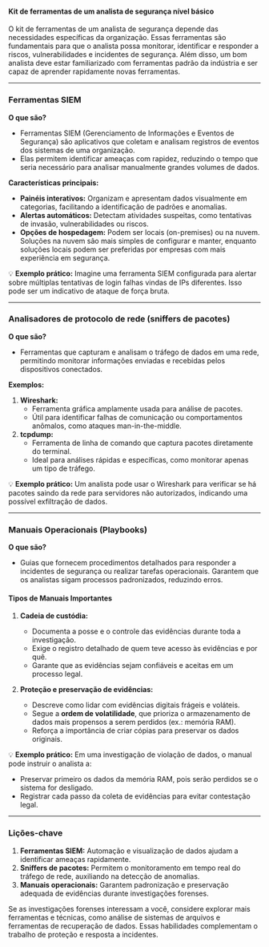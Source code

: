 #### **Kit de ferramentas de um analista de segurança nível básico**

O kit de ferramentas de um analista de segurança depende das necessidades específicas da organização. Essas ferramentas são fundamentais para que o analista possa monitorar, identificar e responder a riscos, vulnerabilidades e incidentes de segurança. Além disso, um bom analista deve estar familiarizado com ferramentas padrão da indústria e ser capaz de aprender rapidamente novas ferramentas.

---

### **Ferramentas SIEM**

**O que são?**

- Ferramentas SIEM (Gerenciamento de Informações e Eventos de Segurança) são aplicativos que coletam e analisam registros de eventos dos sistemas de uma organização.
- Elas permitem identificar ameaças com rapidez, reduzindo o tempo que seria necessário para analisar manualmente grandes volumes de dados.

**Características principais:**

- **Painéis interativos:** Organizam e apresentam dados visualmente em categorias, facilitando a identificação de padrões e anomalias.
- **Alertas automáticos:** Detectam atividades suspeitas, como tentativas de invasão, vulnerabilidades ou riscos.
- **Opções de hospedagem:** Podem ser locais (on-premises) ou na nuvem. Soluções na nuvem são mais simples de configurar e manter, enquanto soluções locais podem ser preferidas por empresas com mais experiência em segurança.

💡 **Exemplo prático:** Imagine uma ferramenta SIEM configurada para alertar sobre múltiplas tentativas de login falhas vindas de IPs diferentes. Isso pode ser um indicativo de ataque de força bruta.

---

### **Analisadores de protocolo de rede (sniffers de pacotes)**

**O que são?**

- Ferramentas que capturam e analisam o tráfego de dados em uma rede, permitindo monitorar informações enviadas e recebidas pelos dispositivos conectados.

**Exemplos:**

1. **Wireshark:**
    - Ferramenta gráfica amplamente usada para análise de pacotes.
    - Útil para identificar falhas de comunicação ou comportamentos anômalos, como ataques man-in-the-middle.
2. **tcpdump:**
    - Ferramenta de linha de comando que captura pacotes diretamente do terminal.
    - Ideal para análises rápidas e específicas, como monitorar apenas um tipo de tráfego.

💡 **Exemplo prático:** Um analista pode usar o Wireshark para verificar se há pacotes saindo da rede para servidores não autorizados, indicando uma possível exfiltração de dados.

---

### **Manuais Operacionais (Playbooks)**

**O que são?**

- Guias que fornecem procedimentos detalhados para responder a incidentes de segurança ou realizar tarefas operacionais. Garantem que os analistas sigam processos padronizados, reduzindo erros.

#### **Tipos de Manuais Importantes**

1. **Cadeia de custódia:**
    
    - Documenta a posse e o controle das evidências durante toda a investigação.
    - Exige o registro detalhado de quem teve acesso às evidências e por quê.
    - Garante que as evidências sejam confiáveis e aceitas em um processo legal.
2. **Proteção e preservação de evidências:**
    
    - Descreve como lidar com evidências digitais frágeis e voláteis.
    - Segue a **ordem de volatilidade**, que prioriza o armazenamento de dados mais propensos a serem perdidos (ex.: memória RAM).
    - Reforça a importância de criar cópias para preservar os dados originais.

💡 **Exemplo prático:** Em uma investigação de violação de dados, o manual pode instruir o analista a:

- Preservar primeiro os dados da memória RAM, pois serão perdidos se o sistema for desligado.
- Registrar cada passo da coleta de evidências para evitar contestação legal.

---

### **Lições-chave**

1. **Ferramentas SIEM:** Automação e visualização de dados ajudam a identificar ameaças rapidamente.
2. **Sniffers de pacotes:** Permitem o monitoramento em tempo real do tráfego de rede, auxiliando na detecção de anomalias.
3. **Manuais operacionais:** Garantem padronização e preservação adequada de evidências durante investigações forenses.

Se as investigações forenses interessam a você, considere explorar mais ferramentas e técnicas, como análise de sistemas de arquivos e ferramentas de recuperação de dados. Essas habilidades complementam o trabalho de proteção e resposta a incidentes.
